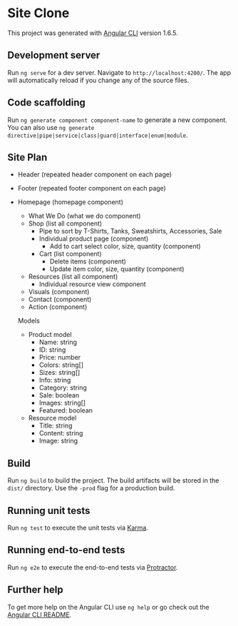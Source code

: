 # Site Clone

This project was generated with [Angular CLI](https://github.com/angular/angular-cli) version 1.6.5.

## Development server

Run `ng serve` for a dev server. Navigate to `http://localhost:4200/`. The app will automatically reload if you change any of the source files.

## Code scaffolding

Run `ng generate component component-name` to generate a new component. You can also use `ng generate directive|pipe|service|class|guard|interface|enum|module`.

## Site Plan
- Header (repeated header component on each page)
- Footer (repeated footer component on each page)
- Homepage (homepage component)
  - What We Do (what we do component)
  - Shop (list all component)
    - Pipe to sort by T-Shirts, Tanks, Sweatshirts, Accessories, Sale
    - Individual product page (component)
      - Add to cart select color, size, quantity (component)
    - Cart (list component)
      - Delete items (component)
      - Update item color, size, quantity (component)
  - Resources (list all component)
    - Individual resource view component
  - Visuals (component)
  - Contact (component)
  - Action (component)

  Models
  - Product model
    - Name: string
    - ID: string
    - Price: number
    - Colors: string[]
    - Sizes: string[]
    - Info: string
    - Category: string
    - Sale: boolean
    - Images: string[]
    - Featured: boolean
  - Resource model
    - Title: string
    - Content: string
    - Image: string

## Build

Run `ng build` to build the project. The build artifacts will be stored in the `dist/` directory. Use the `-prod` flag for a production build.

## Running unit tests

Run `ng test` to execute the unit tests via [Karma](https://karma-runner.github.io).

## Running end-to-end tests

Run `ng e2e` to execute the end-to-end tests via [Protractor](http://www.protractortest.org/).

## Further help

To get more help on the Angular CLI use `ng help` or go check out the [Angular CLI README](https://github.com/angular/angular-cli/blob/master/README.md).
